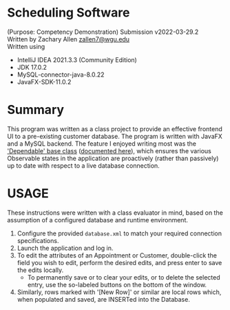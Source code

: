 # Scheduling Software 
(Purpose: Competency Demonstration) Submission v2022-03-29.2  
Written by Zachary Allen zallen7@wgu.edu  
Written using  
- IntelliJ IDEA 2021.3.3 (Community Edition)
- JDK 17.0.2
- MySQL-connector-java-8.0.22
- JavaFX-SDK-11.0.2

# Summary
This program was written as a class project to provide an effective frontend UI to a pre-existing customer database. The program is written with JavaFX and a MySQL backend. The feature I enjoyed writing most was the ['Dependable' base class](/src/model/Dependable.java) ([documented here]([TMP_LINK](https://fractalmachini.st/C195-Scheduling-App/model/Dependable.html))), which ensures the various Observable states in the application are proactively (rather than passively) up to date with respect to a live database connection.

# USAGE
These instructions were written with a class evaluator in mind, based on the assumption of a configured database and runtime environment.
1. Configure the provided `database.xml` to match your required connection specifications.
2. Launch the application and log in.
3. To edit the attributes of an Appointment or Customer, double-click the field you wish to edit, perform the desired edits, and press enter to save the edits locally.
	- To permanently save or to clear your edits, or to delete the selected entry, use the so-labeled buttons on the bottom of the window.
4. Similarly, rows marked with '[New Row]' or similar are local rows which, when populated and saved, are INSERTed into the Database.
